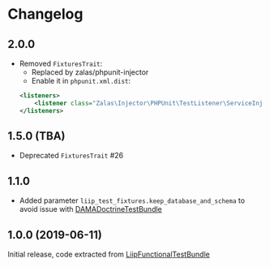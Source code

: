 # Changelog

## 2.0.0

- Removed `FixturesTrait`:
  - Replaced by zalas/phpunit-injector
  - Enable it in `phpunit.xml.dist`:
  ```xml
  <listeners>
      <listener class="Zalas\Injector\PHPUnit\TestListener\ServiceInjectorListener" />
  </listeners>
  ```

## 1.5.0 (TBA)

- Deprecated `FixturesTrait` #26

## 1.1.0

- Added parameter `liip_test_fixtures.keep_database_and_schema` to avoid issue with [DAMADoctrineTestBundle](https://github.com/dmaicher/doctrine-test-bundle)

## 1.0.0 (2019-06-11)

Initial release, code extracted from [LiipFunctionalTestBundle](https://github.com/liip/LiipFunctionalTestBundle)
